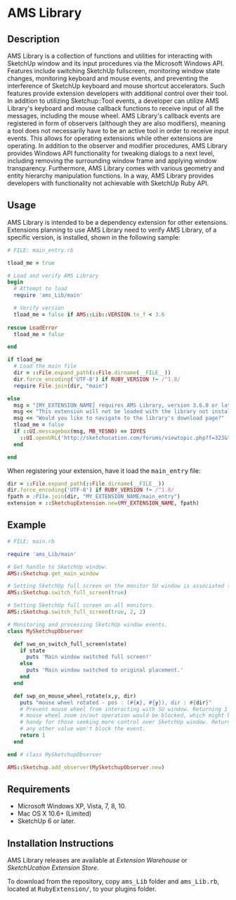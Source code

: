 # AMS Library

## Description

AMS Library is a collection of functions and utilities for interacting with
SketchUp window and its input procedures via the Microsoft Windows API. Features
include switching SketchUp fullscreen, monitoring window state changes,
monitoring keyboard and mouse events, and preventing the interference of
SketchUp keyboard and mouse shortcut accelerators. Such features provide
extension developers with additional control over their tool. In addition to
utilizing Sketchup::Tool events, a developer can utilize AMS Library's keyboard
and mouse callback functions to receive input of all the messages, including the
mouse wheel. AMS Library's callback events are registered in form of observers
(although they are also modifiers), meaning a tool does not necessarily have to
be an active tool in order to receive input events. This allows for operating
extensions while other extensions are operating. In addition to the observer and
modifier procedures, AMS Library provides Windows API functionality for tweaking
dialogs to a next level, including removing the surrounding window frame and
applying window transparency. Furthermore, AMS Library comes with various
geometry and entity hierarchy manipulation functions. In a way, AMS Library
provides developers with functionality not achievable with SketchUp Ruby API.


## Usage

AMS Library is intended to be a dependency extension for other extensions.
Extensions planning to use AMS Library need to verify AMS Library, of a specific
version, is installed, shown in the following sample:
```ruby
# FILE: main_entry.rb

tload_me = true

# Load and verify AMS Library
begin
  # Attempt to load
  require 'ams_Lib/main'

  # Verify version
  tload_me = false if AMS::Lib::VERSION.to_f < 3.6
  
rescue LoadError
  tload_me = false

end

if tload_me
  # Load the main file
  dir = ::File.expand_path(::File.dirname(__FILE__))
  dir.force_encoding('UTF-8') if RUBY_VERSION !~ /^1.8/
  require File.join(dir, "main")

else
  msg = "[MY_EXTENSION_NAME] requires AMS Library, version 3.6.0 or later! "
  msg << "This extension will not be loaded with the library not installed or outdated. "
  msg << "Would you like to navigate to the library's download page?"
  tload_me = false
  if ::UI.messagebox(msg, MB_YESNO) == IDYES
    ::UI.openURL('http://sketchucation.com/forums/viewtopic.php?f=323&t=55067#p499835')
  end

end
```

When registering your extension, have it load the <tt>main_entry</tt> file:
```ruby
dir = ::File.expand_path(::File.dirname(__FILE__))
dir.force_encoding('UTF-8') if RUBY_VERSION !~ /^1.8/
fpath = :File.join(dir, "MY_EXTENSION_NAME/main_entry")
extension = ::SketchupExtension.new(MY_EXTENSION_NAME, fpath)
```


## Example
```ruby
# FILE: main.rb

require 'ams_Lib/main'

# Get handle to SketchUp window.
AMS::Sketchup.get_main_window

# Setting SketchUp full screen on the monitor SU window is associated to.
AMS::Sketchup.switch_full_screen(true)

# Setting SketchUp full screen on all monitors.
AMS::Sketchup.switch_full_screen(true, 2, 2)

# Monitoring and processing SketchUp window events.
class MySketchupObserver

  def swo_on_switch_full_screen(state)
    if state
      puts 'Main window switched full screen!'
    else
      puts 'Main window switched to original placement.'
    end
  end

  def swp_on_mouse_wheel_rotate(x,y, dir)
    puts "mouse wheel rotated - pos : (#{x}, #{y}), dir : #{dir}"
    # Prevent mouse wheel from interacting with SU window. Returning 1 means
    # mouse wheel zoom in/out operation would be blocked, which might be
    # handy for those seeking more control over SketchUp window. Returning
    # any other value won't block the event.
    return 1
  end

end # class MySketchupObserver

AMS::Sketchup.add_observer(MySketchupObserver.new)
```

## Requirements

* Microsoft Windows XP, Vista, 7, 8, 10.
* Mac OS X 10.6+ (Limited)
* SketchUp 6 or later.


## Installation Instructions

AMS Library releases are available at <i>Extension Warehouse</i> or <i>SketchUcation Extension Store</i>.

To download from the repository, copy <tt>ams_Lib</tt> folder and <tt>ams_Lib.rb</tt>,
located at <tt>RubyExtension/</tt>, to your plugins folder.
